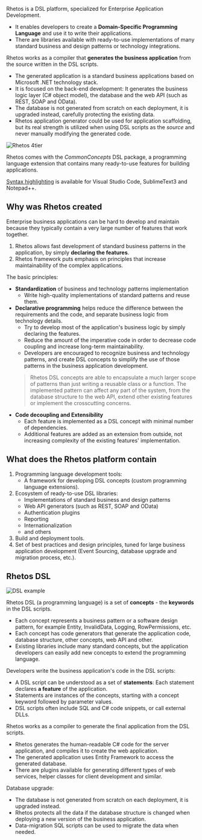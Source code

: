 Rhetos is a DSL platform, specialized for Enterprise Application Development.

* It enables developers to create a **Domain-Specific Programming Language** and use it to write their applications.
* There are libraries available with ready-to-use implementations of many standard business and design patterns or technology integrations.

Rhetos works as a compiler that **generates the business application** from the source written in the DSL scripts.

* The generated application is a standard business applications based on Microsoft .NET technology stack.
* It is focused on the back-end development: It generates the business logic layer (C# object model), the database and the web API (such as REST, SOAP and OData).
* The database is not generated from scratch on each deployment, it is upgraded instead, carefully protecting the existing data.
* Rhetos application generator could be used for application scaffolding, but its real strength is utilized when using DSL scripts as the *source* and never manually modifying the generated code.

![Rhetos 4tier](images/Rhetos-4tier.png)

Rhetos comes with the *CommonConcepts* DSL package, a programming language extension that contains many ready-to-use features for building applications.

[Syntax highlighting](Prerequisites#Configure-your-text-editor-for-DSL-scripts-rhe) is available for Visual Studio Code, SublimeText3 and Notepad++.

## Why was Rhetos created

Enterprise business applications can be hard to develop and maintain because they typically contain a very large number of features that work together.

1. Rhetos allows fast development of standard business patterns in the application, by simply **declaring the features**.
2. Rhetos framework puts emphasis on principles that increase maintainability of the complex applications.

The basic principles:

* **Standardization** of business and technology patterns implementation
  * Write high-quality implementations of standard patterns and reuse them.
* **Declarative programming** helps reduce the difference between the requirements and the code, and separate business logic from technology details.
  * Try to develop most of the application's business logic by simply declaring the features.
  * Reduce the amount of the imperative code in order to decrease code coupling and increase long-term maintainability.
  * Developers are encouraged to recognize business and technology patterns, and create DSL concepts to simplify the use of those patterns in the business application development.
  > Rhetos DSL concepts are able to encapsulate a much larger scope of patterns than just writing a reusable class or a function. The implemented pattern can affect any part of the system, from the database structure to the web API, extend other existing features or implement the crosscutting concerns.
* **Code decoupling and Extensibility**
  * Each feature is implemented as a DSL concept with minimal number of dependencies.
  * Additional features are added as an extension from outside, not increasing complexity of the existing features' implementation.

## What does the Rhetos platform contain

1. Programming language development tools:
   * A framework for developing DSL concepts (custom programming language extensions).
2. Ecosystem of ready-to-use DSL libraries:
   * Implementations of standard business and design patterns
   * Web API generators (such as REST, SOAP and OData)
   * Authentication plugins
   * Reporting
   * Internationalization
   * and others
3. Build and deployment tools.
4. Set of best practices and design principles, tuned for large business application development
   (Event Sourcing, database upgrade and migration process, etc.).

## Rhetos DSL

![DSL example](images/dsl-example.png)

Rhetos DSL (a programming language) is a set of **concepts** - the **keywords** in the DSL scripts.

* Each concept represents a business pattern or a software design pattern, for example Entity, InvalidData, Logging, RowPermissions, etc.
* Each concept has code generators that generate the application code, database structure, other concepts, web API and other.
* Existing libraries include many standard concepts, but the application developers can easily add new concepts to extend the programming language.

Developers write the business application's code in the DSL scripts:

* A DSL script can be understood as a set of **statements**: Each statement declares **a feature** of the application.
* Statements are instances of the concepts, starting with a concept keyword followed by parameter values.
* DSL scripts often include SQL and C# code snippets, or call external DLLs.

Rhetos works as a compiler to generate the final application from the DSL scripts.

* Rhetos generates the human-readable C# code for the server application, and compiles it to create the web application.
* The generated application uses Entity Framework to access the generated database.
* There are plugins available for generating different types of web services, helper classes for client development and similar.

Database upgrade:

* The database is not generated from scratch on each deployment, it is upgraded instead.
* Rhetos protects all the data if the database structure is changed when deploying a new version of the business application.
* Data-migration SQL scripts can be used to migrate the data when needed.
